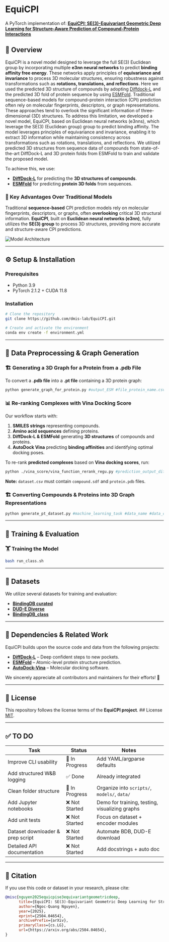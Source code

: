 # EquiCPI

A PyTorch implementation of:
**[EquiCPI: SE(3)-Equivariant Geometric Deep Learning for Structure-Aware Prediction of Compound-Protein Interactions](https://arxiv.org/abs/2504.04654)**

## 🔬 Overview
EquiCPI is a novel model designed to leverage the full SE(3) Euclidean group by incorporating multiple **e3nn neural networks** to predict **binding affinity free energy**. These networks apply principles of **equivariance and invariance** to process 3D molecular structures, ensuring robustness against transformations such as **rotations, translations, and reflections**. Here we used the predicted 3D structure of compounds by adopting [Diffdock-L](https://github.com/gcorso/DiffDock) and the predicted 3D fold of protein sequence by using [ESMFold](https://github.com/facebookresearch/esm). 
Traditional sequence-based models for compound-protein interaction (CPI) prediction often  rely on molecular fingerprints, descriptors, or graph representations. These approaches tend to overlook  the significant information of three-dimensional (3D) structures. To address this limitation, we developed  a novel model, EquiCPI, based on Euclidean neural networks (e3nns), which leverage the SE(3)  (Euclidean group) group to predict binding affinity. The model leverages principles of equivariance and  invariance, enabling it to extract 3D information while maintaining consistency across transformations such as rotations, translations, and reflections. We utilized predicted 3D structures from sequence data of compounds from state-of-the-art DiffDock-L and 3D protein folds from ESMFold to train and validate the proposed model.

To achieve this, we use:
- **[DiffDock-L](https://github.com/gcorso/DiffDock)** for predicting the **3D structures of compounds**.
- **[ESMFold](https://github.com/facebookresearch/esm)** for predicting **protein 3D folds** from sequences.

### 🚀 Key Advantages Over Traditional Models
Traditional **sequence-based** CPI prediction models rely on molecular fingerprints, descriptors, or graphs, often **overlooking** critical 3D structural information. **EquiCPI**, built on **Euclidean neural networks (e3nn)**, fully utilizes the **SE(3) group** to process 3D structures, providing more accurate and structure-aware CPI predictions.

![Model Architecture](https://github.com/user-attachments/assets/8ab233e5-d264-4bdf-b4a2-b3fa5a584c24)

---

## ⚙️ Setup & Installation
### Prerequisites
- Python 3.9
- PyTorch 2.1.2 + CUDA 11.8

### Installation
```bash
# Clone the repository
git clone https://github.com/dmis-lab/EquiCPI.git

# Create and activate the environment
conda env create -f environment.yml
```

---

## 🔄 Data Preprocessing & Graph Generation
### 🏗️ Generating a 3D Graph for a Protein from a .pdb File
To convert a **.pdb file** into a **.pt file** containing a 3D protein graph:
```bash
python generate_graph_for_protein.py #output_ESM #file_protein_name.csv #processed_dir #name_of_file.pt
```

### 📊 Re-ranking Complexes with Vina Docking Score
Our workflow starts with:
1. **SMILES strings** representing compounds.
2. **Amino acid sequences** defining proteins.
3. **DiffDock-L & ESMFold** generating **3D structures** of compounds and proteins.
4. **AutoDock Vina** predicting **binding affinities** and identifying optimal docking poses.

To re-rank **predicted complexes** based on **Vina docking scores**, run:
```bash
python ./vina_score/vina_function_rerank_regu.py #prediction_output_diffdock #dataset.csv(with compound.sdf, protein.pdb)
```
**Note:** `dataset.csv` must contain `compound.sdf` and `protein.pdb` files.

### 🏗️ Converting Compounds & Proteins into 3D Graph Representations
```bash
python generate_pt_dataset.py #machine_learning_task #data_name #data_csv_file.csv
```

---

## 🎯 Training & Evaluation
### 🏋️ Training the Model
```bash
bash run_class.sh
```

---

## 📂 Datasets
We utilize several datasets for training and evaluation:
- **[BindingDB curated](https://www.bindingdb.org/rwd/bind/chemsearch/marvin/Download.jsp)**
- **[DUD-E Diverse](http://dude.docking.org/subsets/diverse)**
- **[BindingDB_class](https://github.com/IBM/InterpretableDTIP)**

---

## 📌 Dependencies & Related Work
EquiCPI builds upon the source code and data from the following projects:
- **[DiffDock-L](https://github.com/gcorso/DiffDock)** – Deep confident steps to new pockets.
- **[ESMFold](https://github.com/facebookresearch/esm)** – Atomic-level protein structure prediction.
- **[AutoDock-Vina](https://github.com/ccsb-scripps/AutoDock-Vina)** – Molecular docking software.

We sincerely appreciate all contributors and maintainers for their efforts! 🙌

---

## 📜 License
This repository follows the license terms of the **EquiCPI project**. ## License
[MIT](https://choosealicense.com/licenses/mit/).

---
## ✅ TO DO

| Task | Status       | Notes                                             |
|------|--------------|---------------------------------------------------|
| Improve CLI usability                  | 🔧 In Progress | Add YAML/argparse defaults                      |
| Add structured W&B logging             | ✅ Done         | Already integrated                              |
| Clean folder structure                 | 🔧 In Progress | Organize into `scripts/`, `models/`, `data/`    |
| Add Jupyter notebooks                  | ❌ Not Started | Demo for training, testing, visualizing graphs  |
| Add unit tests                         | ❌ Not Started | Focus on dataset + encoder modules              |
| Dataset downloader & prep script       | ❌ Not Started | Automate BDB, DUD-E download                    |
| Detailed API documentation             | ❌ Not Started | Add docstrings + auto doc                       |

---
## 📖 Citation
If you use this code or dataset in your research, please cite:
```bibtex
@misc{nguyen2025equicpise3equivariantgeometricdeep,
      title={EquiCPI: SE(3)-Equivariant Geometric Deep Learning for Structure-Aware Prediction of Compound-Protein Interactions},
      author={Ngoc-Quang Nguyen},
      year={2025},
      eprint={2504.04654},
      archivePrefix={arXiv},
      primaryClass={cs.LG},
      url={https://arxiv.org/abs/2504.04654},
}
```
